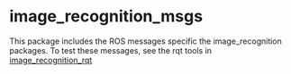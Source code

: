 # image_recognition_msgs

This package includes the ROS messages specific the image_recognition packages. To test these messages, see the rqt tools in [image_recognition_rqt](https://github.com/tue-robotics/image_recognition/tree/master/image_recognition_rqt)

